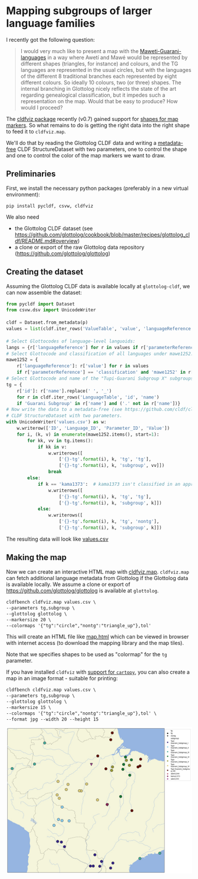 # Mapping subgroups of larger language families

I recently got the following question:

> I would very much like to present a map with the [Maweti-Guarani-languages](https://glottolog.org/resource/languoid/id/mawe1252) in a way where 
> Awetí and Mawé would be represented by different shapes (triangles, for instance) and colours, and the TG languages are represented in the usual 
> circles, but with the languages of the different 8 traditional branches each represented by eight different colours.  So ideally 10 colours, 
> two (or three) shapes.
> The internal branching in Glottolog nicely reflects the state of the art regarding genealogical classification, but it impedes such a representation 
> on the map.  Would that be easy to produce?  How would I proceed?

The [cldfviz package](https://github.com/cldf/cldfviz) recently (v0.7) gained support for
[shapes for map markers](https://github.com/cldf/cldfviz/blob/main/docs/colormaps.md#shapes). So what remains to do is getting the
right data into the right shape to feed it to `cldfviz.map`.

We'll do that by reading the Glottolog CLDF data and writing a [metadata-free](https://github.com/cldf/cldf#metadata-free-conformance)
CLDF StructureDataset with two parameters, one to control the shape and one to control the color of the map markers we want to draw.


## Preliminaries

First, we install the necessary python packages (preferably in a new virtual environment):
```shell
pip install pycldf, csvw, cldfviz
```

We also need
- the Glottolog CLDF dataset (see https://github.com/glottolog/cookbook/blob/master/recipes/glottolog_cldf/README.md#overview)
- a clone or export of the raw Glottolog data repository (https://github.com/glottolog/glottolog)


## Creating the dataset

Assuming the Glottolog CLDF data is available locally at `glottolog-cldf`, we can now assemble the dataset:
```python
from pycldf import Dataset
from csvw.dsv import UnicodeWriter

cldf = Dataset.from_metadata(p)
values = list(cldf.iter_rows('ValueTable', 'value', 'languageReference', 'parameterReference'))

# Select Glottocodes of language-level languoids:
langs = {r['languageReference'] for r in values if r['parameterReference'] == 'level' and r['value'] == 'language'}
# Select Glottocode and classification of all languages under mawe1252:
mawe1252 = {
    r['languageReference']: r['value'] for r in values
    if r['parameterReference'] == 'classification' and 'mawe1252' in r['value'] and r['languageReference'] in langs}
# Select Glottocode and name of the "Tupi-Guarani Subgroup X" subgroups:
tg = {
    r['id']: r['name'].replace(' ', '_')
    for r in cldf.iter_rows('LanguageTable', 'id', 'name')
    if 'Guarani Subgroup' in r['name'] and ('.' not in r['name'])}
# Now write the data to a metadata-free (see https://github.com/cldf/cldf#metadata-free-conformance)
# CLDF StructureDataset with two parameters.
with UnicodeWriter('values.csv') as w:
    w.writerow(['ID', 'Language_ID', 'Parameter_ID', 'Value'])
    for i, (k, v) in enumerate(mawe1252.items(), start=1):
        for kk, vv in tg.items():
            if kk in v:
                w.writerows([
                    ['{}-tg'.format(i), k, 'tg', 'tg'],
                    ['{}-tg'.format(i), k, 'subgroup', vv]])
                break
        else:
            if k == 'kama1373':  # kama1373 isn't classified in an appropriately named TG subgroup so has to be handled as special case.
                w.writerows([
                    ['{}-tg'.format(i), k, 'tg', 'tg'],
                    ['{}-tg'.format(i), k, 'subgroup', k]])
            else:
                w.writerows([
                    ['{}-tg'.format(i), k, 'tg', 'nontg'],
                    ['{}-tg'.format(i), k, 'subgroup', k]])
```

The resulting data will look like [values.csv](values.csv)


## Making the map

Now we can create an interactive HTML map with [cldfviz.map](https://github.com/cldf/cldfviz/blob/main/docs/map.md).
`cldfviz.map` can fetch additional language metadata from Glottolog if the Glottolog data is available locally.
We assume a clone or export of https://github.com/glottolog/glottolog is available at `glottolog`.

```shell
cldfbench cldfviz.map values.csv \
--parameters tg,subgroup \
--glottolog glottolog \
--markersize 20 \
--colormaps '{"tg":"circle","nontg":"triangle_up"},tol'
```

This will create an HTML file like [map.html](map.html) which can be viewed in browser with internet access (to download
the mapping library and the map tiles).

Note that we specifies shapes to be used as "colormap" for the `tg` parameter.

If you have installed `cldfviz` with [support for `cartopy`](https://github.com/cldf/cldfviz#install), you can also
create a map in an image format - suitable for printing:

```shell
cldfbench cldfviz.map values.csv \
--parameters tg,subgroup \
--glottolog glottolog \
--markersize 15 \
--colormaps '{"tg":"circle","nontg":"triangle_up"},tol' \
--format jpg --width 20 --height 15
```

![map.jpg](map.jpg)

